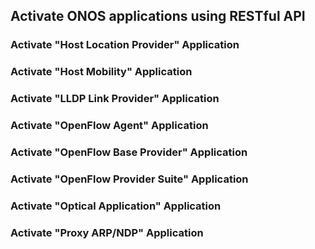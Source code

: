 ## Activate ONOS applications using RESTful API

### Activate "Host Location Provider" Application

### Activate "Host Mobility" Application

### Activate "LLDP Link Provider" Application

### Activate "OpenFlow Agent" Application

### Activate "OpenFlow Base Provider" Application

### Activate "OpenFlow Provider Suite" Application

### Activate "Optical Application" Application

### Activate "Proxy ARP/NDP" Application


